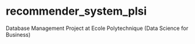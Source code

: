 # recommender_system_plsi
Database Management Project at Ecole Polytechnique (Data Science for Business)
